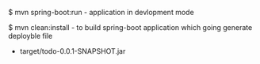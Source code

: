 
$ mvn spring-boot:run - application in devlopment mode

$ mvn clean:install - to build spring-boot application which going generate deployble file 

 - target/todo-0.0.1-SNAPSHOT.jar 


